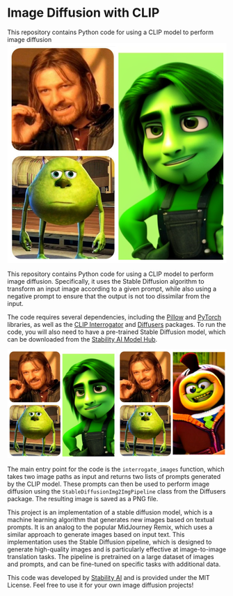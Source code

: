 # Image Diffusion with CLIP
This repository contains Python code for using a CLIP model to perform image diffusion
![alt text for screen readers](/example/1.png)

<p>This repository contains Python code for using a CLIP model to perform image diffusion. Specifically, it uses the Stable Diffusion algorithm to transform an input image according to a given prompt, while also using a negative prompt to ensure that the output is not too dissimilar from the input.</p>
<p>The code requires several dependencies, including the <a href="https://pillow.readthedocs.io/en/stable/" target="_new">Pillow</a> and <a href="https://pytorch.org/" target="_new">PyTorch</a> libraries, as well as the <a href="https://github.com/stabilityai/clip_interrogator" target="_new">CLIP Interrogator</a> and <a href="https://github.com/lucidrains/diffusion" target="_new">Diffusers</a> packages. To run the code, you will also need to have a pre-trained Stable Diffusion model, which can be downloaded from the <a href="https://modelhub.ai/stability-ai/stable-diffusion-2" target="_new">Stability AI Model Hub</a>.</p>
<img src="/example/1.png" style="height: 250px; width:250px;"/> 
<img src="/example/2.png" style="height: 250px; width:250px;"/>

<p>The main entry point for the code is the <code>interrogate_images</code> function, which takes two image paths as input and returns two lists of prompts generated by the CLIP model. These prompts can then be used to perform image diffusion using the <code>StableDiffusionImg2ImgPipeline</code> class from the Diffusers package. The resulting image is saved as a PNG file.</p>

<p>This project is an implementation of a stable diffusion model, which is a machine learning algorithm that generates new images based on textual prompts. It is an analog to the popular MidJourney Remix, which uses a similar approach to generate images based on input text. This implementation uses the Stable Diffusion pipeline, which is designed to generate high-quality images and is particularly effective at image-to-image translation tasks. The pipeline is pretrained on a large dataset of images and prompts, and can be fine-tuned on specific tasks with additional data.</p>
<p>This code was developed by <a href="https://stability.ai/" target="_new">Stability AI</a> and is provided under the MIT License. Feel free to use it for your own image diffusion projects!</p>
